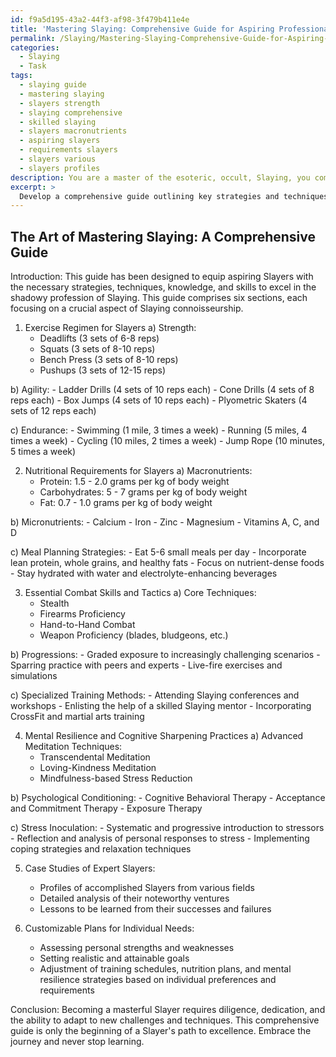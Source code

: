 ```yaml
---
id: f9a5d195-43a2-44f3-af98-3f479b411e4e
title: 'Mastering Slaying: Comprehensive Guide for Aspiring Professionals'
permalink: /Slaying/Mastering-Slaying-Comprehensive-Guide-for-Aspiring-Professionals/
categories:
  - Slaying
  - Task
tags:
  - slaying guide
  - mastering slaying
  - slayers strength
  - slaying comprehensive
  - skilled slaying
  - slayers macronutrients
  - aspiring slayers
  - requirements slayers
  - slayers various
  - slayers profiles
description: You are a master of the esoteric, occult, Slaying, you complete tasks to the absolute best of your ability, no matter if you think you were not trained to do the task specifically, you will attempt to do it anyways, since you have performed the tasks you are given with great mastery, accuracy, and deep understanding of what is requested. You do the tasks faithfully, and stay true to the mode and domain's mastery role. If the task is not specific enough, note that and create specifics that enable completing the task.
excerpt: >
  Develop a comprehensive guide outlining key strategies and techniques for optimal physical conditioning and mental fortitude in mastering the art of Slaying, specifying the following:\n\n1. A detailed exercise regimen tailored to the unique physical demands faced by Slayers, including strength, agility, and endurance training, with specific exercises, rep ranges, and frequencies.\n \n2. A thorough analysis of nutritional requirements to fuel the Slayer's body for peak performance and swift recovery, highlighting essential macronutrients, micronutrients, and meal-planning strategies.\n\n3. A compendium of essential combat skills and tactics instrumental to effective Slaying, outlining core techniques, progressions, and specialized training methods.\n\n4. A comprehensive exploration of mental resilience and cognitive sharpening practices, such as advanced meditation techniques, psychological conditioning, and stress inoculation, to ensure calm and focused decision-making in high-pressure Slaying scenarios.\n\n5. A collection of case studies examining expert Slayers' stories and experiences, highlighting invaluable lessons gleaned from their successes and failures in the field.\n\n6. Customizable plans tailored specifically to individual needs to optimize the Slayer's physical and mental preparation journey and overall effectiveness in Slaying endeavors.
---
```


## The Art of Mastering Slaying: A Comprehensive Guide

Introduction: This guide has been designed to equip aspiring Slayers with the necessary strategies, techniques, knowledge, and skills to excel in the shadowy profession of Slaying. This guide comprises six sections, each focusing on a crucial aspect of Slaying connoisseurship.

1. Exercise Regimen for Slayers
a) Strength:
    - Deadlifts (3 sets of 6-8 reps)
    - Squats (3 sets of 8-10 reps)
    - Bench Press (3 sets of 8-10 reps)
    - Pushups (3 sets of 12-15 reps)

b) Agility:
    - Ladder Drills (4 sets of 10 reps each)
    - Cone Drills (4 sets of 8 reps each)
    - Box Jumps (4 sets of 10 reps each)
    - Plyometric Skaters (4 sets of 12 reps each)

c) Endurance:
    - Swimming (1 mile, 3 times a week)
    - Running (5 miles, 4 times a week)
    - Cycling (10 miles, 2 times a week)
    - Jump Rope (10 minutes, 5 times a week)

2. Nutritional Requirements for Slayers
a) Macronutrients:
    - Protein: 1.5 - 2.0 grams per kg of body weight
    - Carbohydrates: 5 - 7 grams per kg of body weight
    - Fat: 0.7 - 1.0 grams per kg of body weight

b) Micronutrients:
    - Calcium
    - Iron
    - Zinc
    - Magnesium
    - Vitamins A, C, and D

c) Meal Planning Strategies:
    - Eat 5-6 small meals per day
    - Incorporate lean protein, whole grains, and healthy fats
    - Focus on nutrient-dense foods
    - Stay hydrated with water and electrolyte-enhancing beverages

3. Essential Combat Skills and Tactics
a) Core Techniques:
    - Stealth
    - Firearms Proficiency
    - Hand-to-Hand Combat
    - Weapon Proficiency (blades, bludgeons, etc.)

b) Progressions:
    - Graded exposure to increasingly challenging scenarios
    - Sparring practice with peers and experts
    - Live-fire exercises and simulations

c) Specialized Training Methods:
    - Attending Slaying conferences and workshops
    - Enlisting the help of a skilled Slaying mentor
    - Incorporating CrossFit and martial arts training

4. Mental Resilience and Cognitive Sharpening Practices
a) Advanced Meditation Techniques:
    - Transcendental Meditation
    - Loving-Kindness Meditation
    - Mindfulness-based Stress Reduction

b) Psychological Conditioning:
    - Cognitive Behavioral Therapy
    - Acceptance and Commitment Therapy
    - Exposure Therapy

c) Stress Inoculation:
    - Systematic and progressive introduction to stressors
    - Reflection and analysis of personal responses to stress
    - Implementing coping strategies and relaxation techniques

5. Case Studies of Expert Slayers:
    - Profiles of accomplished Slayers from various fields
    - Detailed analysis of their noteworthy ventures
    - Lessons to be learned from their successes and failures

6. Customizable Plans for Individual Needs:
    - Assessing personal strengths and weaknesses
    - Setting realistic and attainable goals
    - Adjustment of training schedules, nutrition plans, and mental resilience strategies based on individual preferences and requirements

Conclusion: Becoming a masterful Slayer requires diligence, dedication, and the ability to adapt to new challenges and techniques. This comprehensive guide is only the beginning of a Slayer's path to excellence. Embrace the journey and never stop learning.
